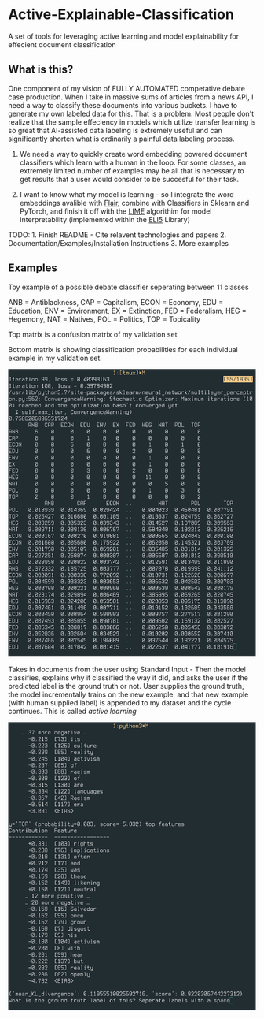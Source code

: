 # Active-Explainable-Classification
A set of tools for leveraging active learning and model explainability for effecient document classification

## What is this?

One component of my vision of FULLY AUTOMATED competative debate case production. When I take in massive sums of articles from a news API, I need a way to classify these documents into various buckets. I have to generate my own labeled data for this. That is a problem. Most people don't realize that the sample effeciency in models which utilize transfer learning is so great that AI-assisted data labeling is extremely useful and can significantly shorten what is ordinarily a painful data labeling process. 


1. We need a way to quickly create word embedding powered document classifiers which learn with a human in the loop. For some classes, an extremely limited number of examples may be all that is necessary to get results that a user would consider to be succesful for their task. 

2. I want to know what my model is learning - so I integrate the word embeddings avalible with [Flair](https://github.com/zalandoresearch/flair), combine with Classifiers in Sklearn and PyTorch, and finish it off with the [LIME](https://arxiv.org/pdf/1602.04938.pdf) algorithim for model interpretability (implemented within the [ELI5](https://eli5.readthedocs.io/en/latest/index.html) Library)





TODO: 1. Finish README - Cite relavent technologies and papers 
2. Documentation/Examples/Installation Instructions 
3. More examples


## Examples 

Toy example of a possible debate classifier seperating between 11 classes 

ANB = Antiblackness, CAP = Capitalism, ECON = Economy, EDU = Education, ENV = Environment, EX = Extinction, FED = Federalism, HEG = Hegemony, NAT = Natives, POL = Politics, TOP = Topicality

Top matrix is a confusion matrix of my validation set 

Bottom matrix is showing classification probabilities for each individual example in my validation set.

![](https://github.com/Hellisotherpeople/Active-Explainable-Classification/blob/master/conf_matrix.png)

Takes in documents from the user using Standard Input - Then the model classifies, explains why it classified the way it did, and asks the user if the predicted label is the ground truth or not. User supplies the ground truth, the model incrementally trains on the new example, and that new example (with human supplied label) is appended to my dataset and the cycle continues. This is called *active learning* 

![](https://github.com/Hellisotherpeople/Active-Explainable-Classification/blob/master/explaination.png)
